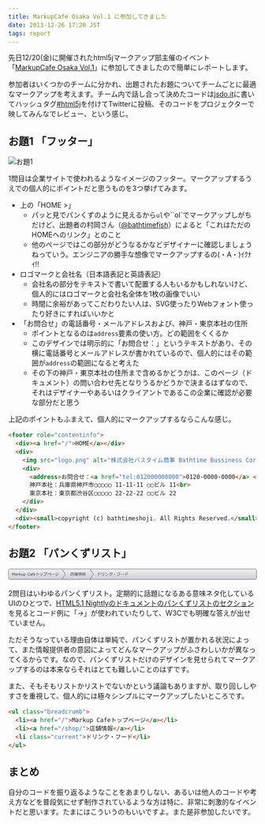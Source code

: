 ```yaml
---
title: MarkupCafe Osaka Vol.1 に参加してきました
date: 2013-12-26 17:20 JST
tags: report
---
```


先日12/20(金)に開催されたhtml5jマークアップ部主催のイベント「[MarkupCafe Osaka Vol.1](http://atnd.org/events/45379)」に参加してきましたので簡単にレポートします。

参加者はいくつかのチームに分かれ、出題されたお題についてチームごとに最適なマークアップを考えます。チーム内で話し合って決めたコードは[jsdo.it](http://jsdo.it/)に書いてハッシュタグ[#html5j](http://twitter.com/search?q=%23html5j)を付けてTwitterに投稿、そのコードをプロジェクターで映してみんなでレビュー、という感じ。

## お題1 「フッター」

![お題1](https://pbs.twimg.com/media/Bb6-jhdIYAA71oT.jpg)

1問目は企業サイトで使われるようなイメージのフッター。マークアップするうえでの個人的にポイントだと思うものを3つ挙げてみます。

* 上の「HOME &gt;」
	* パッと見でパンくずのように見えるから``ul``や``ol`でマークアップしがちだけど、出題者の村岡さん（[@bathtimefish](https://twitter.com/bathtimefish)）によると「これはただのHOMEへのリンク」とのこと
	* 他のページではこの部分がどうなるかなどデザイナーに確認しましょうねっていう。エンジニアの勝手な想像でマークアップするの(・A・)ｲｸﾅｲ!!
* ロゴマークと会社名（日本語表記と英語表記）
	* 会社名の部分をテキストで書いて配置する人もいるかもしれないけど、個人的にはロゴマークと会社名全体を1枚の画像でいい
	* 時間に余裕があってこだわりたい人は、SVG使ったりWebフォント使ったり好きにすればいいかと
* 「お問合せ」の電話番号・メールアドレスおよび、神戸・東京本社の住所
	* ポイントとなるのは``address``要素の使い方。どの範囲をくくるか
	* このデザインでは明示的に「お問合せ：」というテキストがあり、その横に電話番号とメールアドレスが書かれているので、個人的にはその範囲が``address``の範囲になると考えた
	* その下の神戸・東京本社の住所まで含めるかどうかは、このページ（ドキュメント）の問い合わせ先となりうるかどうかで決まるはずなので、それはデザイナーやあるいはクライアントであるこの企業に確認が必要な部分だと思う

上記のポイントもふまえて、個人的にマークアップするならこんな感じ。

```html
<footer role="contentinfo">
  <div><a href="/">HOME</a></div>
  <div>
    <img src="logo.png" alt="株式会社バスタイム商事 Bathtime Bussiness Corp.">
    <div>
      <address>お問合せ：<a href="tel:012000000000">0120-0000-0000</a> <a href="mailto:information@bathtimeshoji.com">information[at]bathtimeshoji.com</a></address>
      神戸本社：兵庫県神戸市◯◯◯◯◯ 11-11-11 ◯◯ビル 11<br>
      東京本社：東京都渋谷区◯◯◯◯◯ 22-22-22 ◯◯ビル 22
  	</div>
  </div>
  <div><small>copyright (c) bathtimeshoji. All Rights Reserved.</small></div>
</footer>
```

## お題2 「パンくずリスト」

![お題2](/img/2013/12/breadcrumb.png)

2問目はいわゆるパンくずリスト。定期的に話題になるある意味ネタ化しているUIのひとつで、[HTML5.1 Nightlyのドキュメントのパンくずリストのセクション](http://www.w3.org/html/wg/drafts/html/master/common-idioms.html#rel-up)を見るとコード例に「→」が使われていたりして、W3Cでも明確な答えが出せていません。

ただそうなっている理由自体は単純で、パンくずリストが置かれる状況によって、また情報提供者の意図によってどんなマークアップがふさわしいかが異なってくるからです。なので、パンくずリストだけのデザインを見せられてマークアップするのは本来ならそれはとても難しいことのはずです。

また、そもそもリストかリストでないかという議論もありますが、取り回ししやすさを重視して、個人的には極々シンプルにマークアップしたいところです。

```html
<ul class="breadcrumb">
  <li><a href="/">Markup Cafeトップページ</a></li>
  <li><a href="/shop/">店舗情報</a></li>
  <li class="current">ドリンク・フード</li>
</ul>
```

## まとめ

自分のコードを振り返るようなことをあまりしない、あるいは他人のコードや考え方などを普段気にせず制作されているような方は特に、非常に刺激的なイベントだと思います。たまにはこういうのもいいですよ。また是非参加したいです。